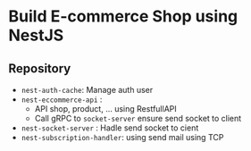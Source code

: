 # Build E-commerce Shop using NestJS

## Repository

- `nest-auth-cache`: Manage auth user
- `nest-eccommerce-api` :
  - API shop, product, ... using RestfullAPI
  - Call gRPC to `socket-server` ensure send socket to client
- `nest-socket-server` : Hadle send socket to cient
- `nest-subscription-handler`: using send mail using TCP
